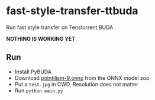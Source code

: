 # fast-style-transfer-ttbuda

Run fast style transfer on Tenstorrent BUDA

**NOTHING IS WORKING YET**

## Run

* Install PyBUDA
* Download [pointilism-9.onnx](https://github.com/onnx/models/blob/bec48b6a70e5e9042c0badbaafefe4454e072d08/validated/vision/style_transfer/fast_neural_style/model/pointilism-9.onnx) from the ONNX model zoo
* Put a `test.jpg` in CWD. Resolution does not matter
* Run `python main.py`
